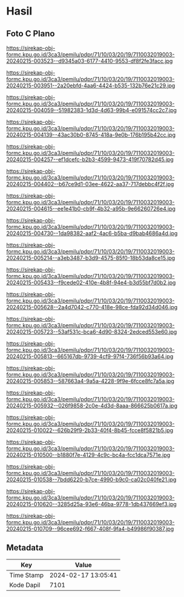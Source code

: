 # Hasil

## Foto C Plano

https://sirekap-obj-formc.kpu.go.id/3ca3/pemilu/pdpr/71/10/03/20/19/7110032019003-20240215-003523--d9345a03-6177-4410-9553-df8f2fe3facc.jpg

https://sirekap-obj-formc.kpu.go.id/3ca3/pemilu/pdpr/71/10/03/20/19/7110032019003-20240215-003951--2a20ebfd-4aa6-4424-b535-132b76e21c29.jpg

https://sirekap-obj-formc.kpu.go.id/3ca3/pemilu/pdpr/71/10/03/20/19/7110032019003-20240215-004059--51982383-1d3d-4d63-99b4-e091574cc2c7.jpg

https://sirekap-obj-formc.kpu.go.id/3ca3/pemilu/pdpr/71/10/03/20/19/7110032019003-20240215-004139--43ac30b0-8745-418a-9e0b-176b195b42cc.jpg

https://sirekap-obj-formc.kpu.go.id/3ca3/pemilu/pdpr/71/10/03/20/19/7110032019003-20240215-004257--ef1dcefc-b2b3-4599-9473-419f70782d45.jpg

https://sirekap-obj-formc.kpu.go.id/3ca3/pemilu/pdpr/71/10/03/20/19/7110032019003-20240215-004402--b67ce9d1-03ee-4622-aa37-717debbc4f2f.jpg

https://sirekap-obj-formc.kpu.go.id/3ca3/pemilu/pdpr/71/10/03/20/19/7110032019003-20240215-004615--ee1e41b0-cb9f-4b32-a95b-9e66260726e4.jpg

https://sirekap-obj-formc.kpu.go.id/3ca3/pemilu/pdpr/71/10/03/20/19/7110032019003-20240215-004730--1da98382-aaf2-4ac6-b5ba-d9bab4686a4d.jpg

https://sirekap-obj-formc.kpu.go.id/3ca3/pemilu/pdpr/71/10/03/20/19/7110032019003-20240215-005214--a3eb3487-b3d9-4575-85f0-18b53da8ce15.jpg

https://sirekap-obj-formc.kpu.go.id/3ca3/pemilu/pdpr/71/10/03/20/19/7110032019003-20240215-005433--f9cede02-410e-4b8f-94e4-b3d55bf7d0b2.jpg

https://sirekap-obj-formc.kpu.go.id/3ca3/pemilu/pdpr/71/10/03/20/19/7110032019003-20240215-005628--2a4d7042-c770-418e-98ce-fda92d34d046.jpg

https://sirekap-obj-formc.kpu.go.id/3ca3/pemilu/pdpr/71/10/03/20/19/7110032019003-20240215-005723--53af531c-bca6-4d90-8324-2edced553e60.jpg

https://sirekap-obj-formc.kpu.go.id/3ca3/pemilu/pdpr/71/10/03/20/19/7110032019003-20240215-005813--665167db-9739-4cf9-97f4-736f56b93a64.jpg

https://sirekap-obj-formc.kpu.go.id/3ca3/pemilu/pdpr/71/10/03/20/19/7110032019003-20240215-005853--587663a4-9a5a-4228-9f9e-6fcce8fc7a5a.jpg

https://sirekap-obj-formc.kpu.go.id/3ca3/pemilu/pdpr/71/10/03/20/19/7110032019003-20240215-005932--026f9858-2c0e-4d3d-8aaa-866625b0617a.jpg

https://sirekap-obj-formc.kpu.go.id/3ca3/pemilu/pdpr/71/10/03/20/19/7110032019003-20240215-010022--626b29f9-2b33-40f4-8b45-fcce8f5821b5.jpg

https://sirekap-obj-formc.kpu.go.id/3ca3/pemilu/pdpr/71/10/03/20/19/7110032019003-20240215-010500--b1880f7e-4129-4c9c-bc4a-fcc1dca7571e.jpg

https://sirekap-obj-formc.kpu.go.id/3ca3/pemilu/pdpr/71/10/03/20/19/7110032019003-20240215-010538--7bdd6220-b7ce-4990-b9c0-ca02c040fe21.jpg

https://sirekap-obj-formc.kpu.go.id/3ca3/pemilu/pdpr/71/10/03/20/19/7110032019003-20240215-010620--3285d25a-93e6-46ba-9778-1db437669ef3.jpg

https://sirekap-obj-formc.kpu.go.id/3ca3/pemilu/pdpr/71/10/03/20/19/7110032019003-20240215-010709--96cee692-f667-408f-9fa4-b49986f90387.jpg


## Metadata

| Key        | Value               |
| ---------- | ------------------- |
| Time Stamp | 2024-02-17 13:05:41 |
| Kode Dapil | 7101                |



